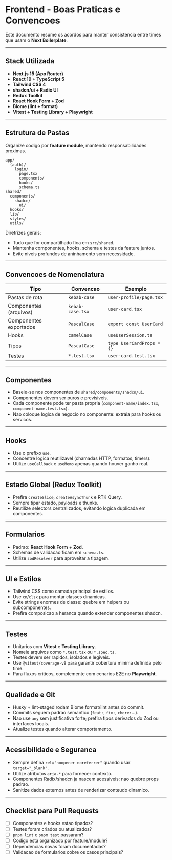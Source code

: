 # Frontend - Boas Praticas e Convencoes

Este documento resume os acordos para manter consistencia entre times que usam o **Next Boilerplate**.

---

## Stack Utilizada

- **Next.js 15 (App Router)**
- **React 19 + TypeScript 5**
- **Tailwind CSS 4**
- **shadcn/ui + Radix UI**
- **Redux Toolkit**
- **React Hook Form + Zod**
- **Biome (lint + format)**
- **Vitest + Testing Library + Playwright**

---

## Estrutura de Pastas

Organize codigo por **feature module**, mantendo responsabilidades proximas.

```
app/
  (auth)/
    login/
      page.tsx
      components/
      hooks/
      schema.ts
shared/
  components/
    shadcn/
      ui/
  hooks/
  lib/
  styles/
  utils/
```

Diretrizes gerais:
- Tudo que for compartilhado fica em `src/shared`.
- Mantenha componentes, hooks, schema e testes da feature juntos.
- Evite niveis profundos de aninhamento sem necessidade.

---

## Convencoes de Nomenclatura

| Tipo                      | Convencao         | Exemplo                  |
| ------------------------- | ----------------- | ------------------------ |
| Pastas de rota            | `kebab-case`      | `user-profile/page.tsx`  |
| Componentes (arquivos)    | `kebab-case.tsx`  | `user-card.tsx`          |
| Componentes exportados    | `PascalCase`      | `export const UserCard`  |
| Hooks                     | `camelCase`       | `useUserSession.ts`      |
| Tipos                     | `PascalCase`      | `type UserCardProps = {}`|
| Testes                    | `*.test.tsx`      | `user-card.test.tsx`     |

---

## Componentes

- Baseie-se nos componentes de `shared/components/shadcn/ui`.
- Componentes devem ser puros e previsiveis.
- Cada componente pode ter pasta propria (`component-name/index.tsx`, `component-name.test.tsx`).
- Nao coloque logica de negocio no componente: extraia para hooks ou servicos.

---

## Hooks

- Use o prefixo `use`.
- Concentre logica reutilizavel (chamadas HTTP, formatos, timers).
- Utilize `useCallback` e `useMemo` apenas quando houver ganho real.

---

## Estado Global (Redux Toolkit)

- Prefira `createSlice`, `createAsyncThunk` e RTK Query.
- Sempre tipar estado, payloads e thunks.
- Reutilize selectors centralizados, evitando logica duplicada em componentes.

---

## Formularios

- Padrao: **React Hook Form** + **Zod**.
- Schemas de validacao ficam em `schema.ts`.
- Utilize `zodResolver` para aproveitar a tipagem.

---

## UI e Estilos

- Tailwind CSS como camada principal de estilos.
- Use `cn`/`clsx` para montar classes dinamicas.
- Evite strings enormes de classe: quebre em helpers ou subcomponentes.
- Prefira composicao a heranca quando extender componentes shadcn.

---

## Testes

- Unitarios com **Vitest** e **Testing Library**.
- Nomeie arquivos como `*.test.tsx` ou `*.spec.ts`.
- Testes devem ser rapidos, isolados e legiveis.
- Use `@vitest/coverage-v8` para garantir cobertura minima definida pelo time.
- Para fluxos criticos, complemente com cenarios E2E no **Playwright**.

---

## Qualidade e Git

- Husky + lint-staged rodam Biome format/lint antes do commit.
- Commits seguem padrao semantico (`feat:`, `fix:`, `chore:`...).
- Nao use `any` sem justificativa forte; prefira tipos derivados do Zod ou interfaces locais.
- Atualize testes quando alterar comportamento.

---

## Acessibilidade e Seguranca

- Sempre defina `rel="noopener noreferrer"` quando usar `target="_blank"`.
- Utilize atributos `aria-*` para fornecer contexto.
- Componentes Radix/shadcn ja nascem acessiveis: nao quebre props padrao.
- Sanitize dados externos antes de renderizar conteudo dinamico.

---

## Checklist para Pull Requests

- [ ] Componentes e hooks estao tipados?
- [ ] Testes foram criados ou atualizados?
- [ ] `pnpm lint` e `pnpm test` passaram?
- [ ] Codigo esta organizado por feature/module?
- [ ] Dependencias novas foram documentadas?
- [ ] Validacao de formularios cobre os casos principais?
